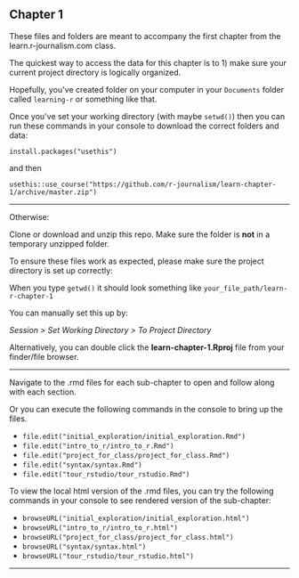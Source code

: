 ## Chapter 1

These files and folders are meant to accompany the first chapter from the learn.r-journalism.com class.

The quickest way to access the data for this chapter is to 1) make sure your current project directory is logically organized. 

Hopefully, you've created folder on your computer in your `Documents` folder called `learning-r` or something like that.

Once you've set your working directory (with maybe `setwd()`) then you can run these commands in your console to download the correct folders and data:

```
install.packages("usethis")
```

and then

```
usethis::use_course("https://github.com/r-journalism/learn-chapter-1/archive/master.zip")
```

----

Otherwise:

Clone or download and unzip this repo. Make sure the folder is **not** in a temporary unzipped folder.

To ensure these files work as expected, please make sure the project directory is set up correctly: 

When you type `getwd()` it should look something like `your_file_path/learn-r-chapter-1`

You can manually set this up by:

*Session > Set Working Directory > To Project Directory*

Alternatively, you can double click the **learn-chapter-1.Rproj** file from your finder/file browser.

----

Navigate to the .rmd files for each sub-chapter to open and follow along with each section.

Or you can execute the following commands in the console to bring up the files.

* `file.edit("initial_exploration/initial_exploration.Rmd")`
* `file.edit("intro_to_r/intro_to_r.Rmd")`
* `file.edit("project_for_class/project_for_class.Rmd")`
* `file.edit("syntax/syntax.Rmd")`
* `file.edit("tour_rstudio/tour_rstudio.Rmd")`

To view the local html version of the .rmd files, you can try the following commands in your console to see rendered version of the sub-chapter:


* `browseURL("initial_exploration/initial_exploration.html")`
* `browseURL("intro_to_r/intro_to_r.html")`
* `browseURL("project_for_class/project_for_class.html")`
* `browseURL("syntax/syntax.html")`
* `browseURL("tour_rstudio/tour_rstudio.html")`

----
